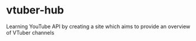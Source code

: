 # vtuber-hub
Learning YouTube API by creating a site which aims to provide an overview of VTuber channels
